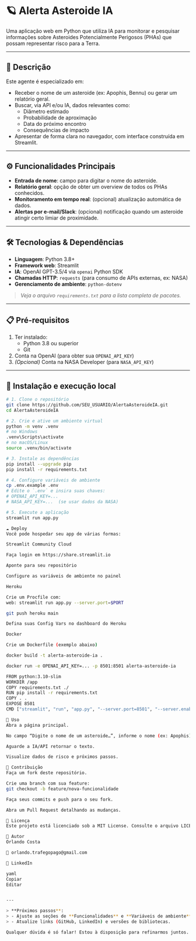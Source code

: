 # 🪐 Alerta Asteroide IA

Uma aplicação web em Python que utiliza IA para monitorar e pesquisar informações sobre Asteroides Potencialmente Perigosos (PHAs) que possam representar risco para a Terra.

---

## 📖 Descrição

Este agente é especializado em:

- Receber o nome de um asteroide (ex: Apophis, Bennu) ou gerar um relatório geral.  
- Buscar, via API e/ou IA, dados relevantes como:  
  - Diâmetro estimado  
  - Probabilidade de aproximação  
  - Data do próximo encontro  
  - Consequências de impacto  
- Apresentar de forma clara no navegador, com interface construída em Streamlit.

---

## ⚙️ Funcionalidades Principais

- **Entrada de nome**: campo para digitar o nome do asteroide.  
- **Relatório geral**: opção de obter um overview de todos os PHAs conhecidos.  
- **Monitoramento em tempo real**: (opcional) atualização automática de dados.  
- **Alertas por e-mail/Slack**: (opcional) notificação quando um asteroide atingir certo limiar de proximidade.

---

## 🛠 Tecnologias & Dependências

- **Linguagem**: Python 3.8+  
- **Framework web**: Streamlit  
- **IA**: OpenAI GPT-3.5/4 via `openai` Python SDK  
- **Chamadas HTTP**: `requests` (para consumo de APIs externas, ex: NASA)  
- **Gerenciamento de ambiente**: `python-dotenv`  

> _Veja o arquivo `requirements.txt` para a lista completa de pacotes._

---

## 📋 Pré-requisitos

1. Ter instalado:
   - Python 3.8 ou superior  
   - Git  
2. Conta na OpenAI (para obter sua `OPENAI_API_KEY`)  
3. _(Opcional)_ Conta na NASA Developer (para `NASA_API_KEY`)  

---

## 🚀 Instalação e execução local

```bash
# 1. Clone o repositório
git clone https://github.com/SEU_USUARIO/AlertaAsteroideIA.git
cd AlertaAsteroideIA

# 2. Crie e ative um ambiente virtual
python -m venv .venv
# no Windows
.venv\Scripts\activate
# no macOS/Linux
source .venv/bin/activate

# 3. Instale as dependências
pip install --upgrade pip
pip install -r requirements.txt

# 4. Configure variáveis de ambiente
cp .env.example .env
# Edite o `.env` e insira suas chaves:
# OPENAI_API_KEY=...
# NASA_API_KEY=...  (se usar dados da NASA)

# 5. Execute a aplicação
streamlit run app.py

☁️ Deploy
Você pode hospedar seu app de várias formas:

Streamlit Community Cloud

Faça login em https://share.streamlit.io

Aponte para seu repositório

Configure as variáveis de ambiente no painel

Heroku

Crie um Procfile com:
web: streamlit run app.py --server.port=$PORT

git push heroku main

Defina suas Config Vars no dashboard do Heroku

Docker

Crie um Dockerfile (exemplo abaixo)

docker build -t alerta-asteroide-ia .

docker run -e OPENAI_API_KEY=... -p 8501:8501 alerta-asteroide-ia

FROM python:3.10-slim
WORKDIR /app
COPY requirements.txt ./
RUN pip install -r requirements.txt
COPY . .
EXPOSE 8501
CMD ["streamlit", "run", "app.py", "--server.port=8501", "--server.enableCORS=false"]

🎯 Uso
Abra a página principal.

No campo “Digite o nome de um asteroide…”, informe o nome (ex: Apophis) ou deixe em branco para relatório geral.

Aguarde a IA/API retornar o texto.

Visualize dados de risco e próximos passos.

🤝 Contribuição
Faça um fork deste repositório.

Crie uma branch com sua feature:
git checkout -b feature/nova-funcionalidade

Faça seus commits e push para o seu fork.

Abra um Pull Request detalhando as mudanças.

📄 Licença
Este projeto está licenciado sob a MIT License. Consulte o arquivo LICENSE para mais detalhes.

👤 Autor
Orlando Costa

📧 orlando.trafegopago@gmail.com

🔗 LinkedIn

yaml
Copiar
Editar


---

> **Próximos passos**:  
> - Ajuste as seções de **Funcionalidades** e **Variáveis de ambiente** conforme suas implementações reais.  
> - Atualize links (GitHub, LinkedIn) e versões de bibliotecas.  

Qualquer dúvida é só falar! Estou à disposição para refinarmos juntos. 😊



